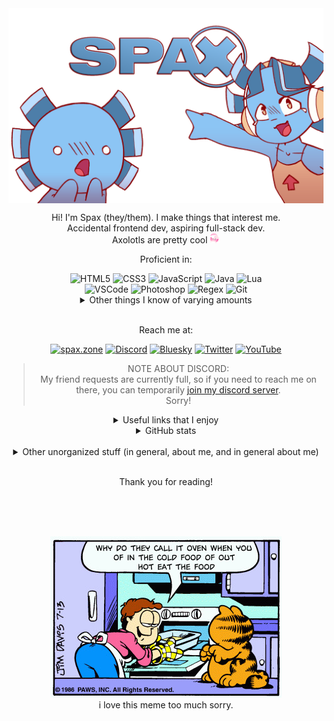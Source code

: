<img align="center" src="assets/spax-banner.png" alt="A picture of a blue axolotl in shock and a blue anthropomorphic axolotl pointing at a stylized version of the &quot;SPAX&quot; registered logo."/>

<div align="center">

Hi! I'm Spax (they/them). I make things that interest me.  
Accidental frontend dev, aspiring full-stack dev.  
Axolotls are pretty cool <img alt="axolotl emoji" width="16px" src="./assets/axolotl.png">

Proficient in:

<img alt="HTML5" width="32px" src="https://api.iconify.design/skill-icons:html.svg?height=32" />
<img alt="CSS3" width="32px" src="https://api.iconify.design/skill-icons:css.svg?height=32" />
<img alt="JavaScript" width="32px" src="https://api.iconify.design/skill-icons:javascript.svg?height=32" />
<img alt="Java" width="32px" src="https://api.iconify.design/skill-icons:java-dark.svg?height=32" />
<img alt="Lua" width="32px" src="https://api.iconify.design/skill-icons:lua-dark.svg?height=32" />
<br>
<img alt="VSCode" width="32px" src="https://api.iconify.design/skill-icons:vscode-dark.svg?height=32" />
<img alt="Photoshop" width="32px" src="https://api.iconify.design/skill-icons:photoshop.svg?height=32" />
<img alt="Regex" width="32px" src="https://api.iconify.design/skill-icons:regex-dark.svg?height=32" />
<img alt="Git" width="32px" src="https://api.iconify.design/skill-icons:git.svg?height=32" />

<details>
<summary>Other things I know of varying amounts</summary>
<img alt="Python" width="32px" src="https://api.iconify.design/skill-icons:python-dark.svg?height=32" />
<img alt="TypeScript" width="32px" src="https://api.iconify.design/skill-icons:typescript.svg?height=32" />
<img alt="Markdown" width="32px" src="https://api.iconify.design/skill-icons:markdown-dark.svg?height=32" />
<br>
<img alt="Unix" width="32px" src="https://api.iconify.design/devicon:unix.svg?height=32" />
<img alt="Bash" width="32px" src="https://api.iconify.design/skill-icons:bash-dark.svg?height=32" />
<img alt="Node.js" width="32px" src="https://api.iconify.design/skill-icons:nodejs-dark.svg?height=32" />
<img alt="NPM" width="32px" src="https://api.iconify.design/skill-icons:npm-dark.svg?height=32" />
<br>
<img alt="Blender" width="32px" src="https://api.iconify.design/skill-icons:blender-dark.svg?height=32" />
<img alt="Illustrator" width="32px" src="https://api.iconify.design/skill-icons:illustrator.svg?height=32" />
<br>
<img alt="graphic design is my passion" width="32px" src="./assets/graphic-design.png" />
</details>
<br>

Reach me at:

[website]: https://spax.zone/
[discord]: https://discord.com/users/545395873891483662
[bluesky]: https://bsky.app/profile/spax.zone
[twitter]: https://twitter.com/Spaxolotl
[youtube]: https://www.youtube.com/channel/UC7dPLSdTRPbaYNQJdJM_6rQ

[<img alt="spax.zone" width="32px" src="https://api.iconify.design/bi:globe.svg?color=%2326417e&height=32" />][website]
[<img alt="Discord" width="32px" src="https://api.iconify.design/skill-icons:discord.svg?height=32" />][discord]
[<img alt="Bluesky" width="32px" src="https://api.iconify.design/fa6-brands:square-bluesky.svg?color=%231185fe&height=32" />][bluesky]
[<img alt="Twitter" width="32px" src="https://api.iconify.design/skill-icons:twitter.svg?height=32" />][twitter]
[<img alt="YouTube" width="32px" src="https://api.iconify.design/bi:youtube.svg?color=%23ea3323&height=32" />][youtube]

> NOTE ABOUT DISCORD:  
> My friend requests are currently full, so if you need to
> reach me on there, you can temporarily
> [join my discord server](https://spax.zone/discord).  
> Sorry!

<details>
<summary>Useful links that I enjoy</summary>

<https://xyproblem.info/>  
<https://nohello.net/>  
<https://dontasktoask.com/>  
<https://yugoslavia.best/>  
<https://spax.zone/ratspin/>

</details>

<details>
<summary>GitHub stats</summary>

[![Spax's GitHub stats](https://github-readme-stats.vercel.app/api?username=SpiritAxolotl)](https://github.com/anuraghazra/github-readme-stats)
[![trophy](https://github-profile-trophy.vercel.app/?username=SpiritAxolotl&theme=onedark)](https://github.com/ryo-ma/github-profile-trophy)

</details>
<br>

<details>
<summary>Other unorganized stuff (in general, about me, and in general about me)</summary>
<div align="left">

- I was forced to be an apple user for most of my life. trying to switch to linux as soon as possible
- I was diagnosed with severe ADHD at a very young age
  - It's excruciatingly hard for me to focus on things that I am disinterested in. On the complete opposite hand, I can get hyperfocused on things that pose as interesting challenges to me.
  - This made surviving academics a real pain.
  - I've tried my hand at medication in the past, but I've found that they just worsen my conditions, so I prefer being unmedicated.
- Self-taught how to use photoshop (with the free online clone called [photopea](https://photopea.com/)) because I wanted to make memes
- I'll PR your stuff if I think you're cool :)
- I am three degrees of separation from Joseph Robinette Biden Jr. and two degrees from Ben Shapiro
- I consider myself aromantic, so I PROMISE i am not hitting on you
- I've had about three years of programming experience, starting sophomore year of high school (late 2021). I took AP CSP and intro to webdev that year, and AP CSA the next year. Now I just program in my free time.
- There are a fair few copypastas that I find funny for no reason. sorry in advance if they get annoying
- I'm typically a fast learner. Good explanations and examples definitely help too.
- I have a small handful of viral youtube videos, the most prolific being [this](https://youtu.be/tvkxupwbFLk) (read the description for more context)
- You can see what sort of music I listen to on my [last.fm](https://last.fm/user/Spaxolotl). I only started using it recently but it's there if you want it
- The red/yellow/blue squiggly line under text is the bane of my existence. Like, shoo, I know what I typed, go away
- Wanting to get into more rhythm games. Currently I only play [OutFox](https://projectoutfox.com/) and [NotITG](https://noti.tg/)
- I put the pro in procrastination (hopefully not for long)
- ~~I'll be photoshop certified soon! Just gotta take the exam and boom, new thing to put on the resumé.~~ Plans fell through with this unfortunately so take my word that i know how to use it
- Politics are a weird subject for me. I'm not very into them, so if you bring it up, I'll talk about it, but don't expect much to come out of it.
- When applicable, emoticons > emojis. I don't use kaomoji so that's left up for the reader's interpretation
- Those two things at the top of this readme? The one on the right  is named Nahua, and she's a character I own. Spax, the one on the left, is a representation of me as a person, as a small blue axolotl for some reason. The lore is either dumb or nonexistent right now so I'll revisit it relatively soon (alongside the designs). Nahua has a refsheet which you can find [here](https://spax.zone/nahua-ref-sheet).
- I'd consider myself to have above-average grammar skills, but I've learned that a lot of things don't matter on the internet. As such, I have a small (previously unwritten) system of talking, depending on context:
  - Talking with frequent misspellings, no punctuation, and ignoring case, usually indicates that I'm joking or not taking something seriously
  - Talking as if I'm writing an email to my boss usually indicates that I am being 100% serious.
  - Something in between means that im normal 🧍
- I love talking with people. Shoot me a DM sometime!
  - Sorry if I end up being annoying to you :(. Just tell me and I'll get my act together
- Cilantro doesn't taste like soap to me but it does NOT taste good.
- Yeah I'm a furry (I was doomed from the start <img alt="shinji chair" width="16px" src="./assets/shinji.jpg">) but I'm only in it for the art. I'm not really interested in fursuiting (yet).
- I will NEVER use UwU and OwO unironically. Kill me on the spot if I do. (On the other hand, :3 is growing on me)
- I'm currently 18 years old. Yay! Taxes, alcohol in England, p~~opc~~orn, and being tried as an adult!
- I currently live in the midwest US
- Aspiring chaos gremlin with restraint
- Vanilla javascript is really cool, but having no javascript and just a completely static website is also really cool. I'm pretty minimalistic for some reason.
- You should hire me! This is the closest thing I have to a resume currently (but keep an eye out for <https://spax.zone/resume>).

</div>
</details>
<br>

Thank you for reading!

<br>
<br>
<br>

![oven](./assets/oven.png)  
i love this meme too much sorry.

</div>
